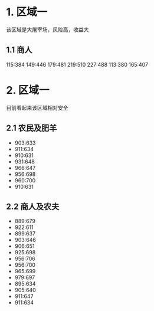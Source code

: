 
# 1. 区域一

该区域是大屠宰场，风险高，收益大

## 1.1 商人
115:384
149:446
179:481
219:510
227:488
113:380
165:407

# 2. 区域一

目前看起来该区域相对安全

## 2.1 农民及肥羊
- 903:633
- 911:634
- 910:631
- 931:648
- 966:647
- 956:698
- 960:700
- 910:631

## 2.2 商人及农夫
- 889:679
- 922:611
- 899:637
- 903:646
- 906:651
- 925:698
- 956:706
- 956:700
- 965:699
- 979:697
- 895:634
- 905:640
- 911:647
- 911:634
